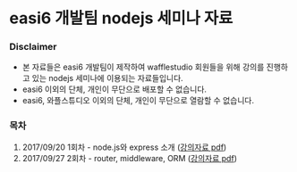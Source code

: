# easi6 개발팀 nodejs 세미나 자료

### Disclaimer
- 본 자료들은 easi6 개발팀이 제작하여 wafflestudio 회원들을 위해 강의를 진행하고 있는 nodejs 세미나에 이용되는 자료들입니다.
- easi6 이외의 단체, 개인이 무단으로 배포할 수 없습니다.
- easi6, 와플스튜디오 이외의 단체, 개인이 무단으로 열람할 수 없습니다.

### 목차

1. 2017/09/20 1회차 - node.js와 express 소개 ([강의자료 pdf](https://github.com/easi6/node-seminar/blob/master/wafflestudio_nodejs_course_01_20170920.pdf))
2. 2017/09/27 2회차 - router, middleware, ORM ([강의자료 pdf](https://github.com/easi6/node-seminar/blob/master/wafflestudio_nodejs_course_02_20170927.pdf))
